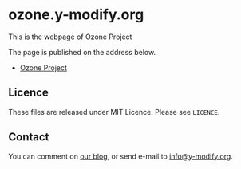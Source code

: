 # ozone.y-modify.org

This is the webpage of Ozone Project

The page is published on the address below.
- [Ozone Project](http://ozone.y-modify.org)

## Licence

These files are released under MIT Licence.
Please see `LICENCE`.

## Contact

You can comment on [our blog](http://blog.y-modify.org), or send e-mail to [info@y-modify.org](mailto:info@y-modify.org).
